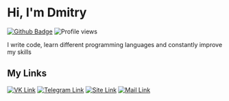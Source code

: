 # Hi, I'm Dmitry

 [![Github Badge](https://img.shields.io/badge/-scerka-grey?style=flat&logo=github&logoColor=white&link=https://github.com/scerka)](https://www.github.com/scerka) ![Profile views](https://komarev.com/ghpvc/?username=scerka)

I write code, learn different programming languages and constantly improve my skills

## My Links

[![VK Link](https://img.shields.io/badge/-scerka-4a76a8?style=for-the-badge&logo=vk&logoColor=white&link=https://vk.com/scerka)](https://vk.com/scerka)
[![Telegram Link](https://img.shields.io/badge/-scerka-26A5E4?style=for-the-badge&logo=telegram&logoColor=white&link=https://t.me/scerka)](https://t.me/scerka)
[![Site Link](https://img.shields.io/badge/-scerka.ru-4bc51d?style=for-the-badge&logo=curl&logoColor=white&link=https://scerka.ru)](https://scerka.ru)
[![Mail Link](https://img.shields.io/badge/-pm@scerka.ru-ea4335?style=for-the-badge&logo=gmail&logoColor=white&link=mailto:pm@scerka.ru)](mailto:pm@scerka.ru)
